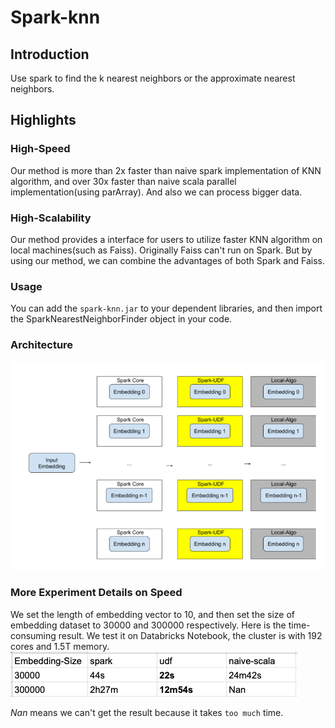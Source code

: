 # Spark-knn
## Introduction
Use spark to find the k nearest neighbors or the approximate nearest neighbors.

## Highlights
### High-Speed
Our method is more than 2x faster than naive spark implementation of KNN algorithm, and over 30x faster than naive scala parallel implementation(using parArray). 
And also we can process bigger data. 

### High-Scalability
Our method provides a interface for users to utilize faster KNN algorithm on local machines(such as Faiss).
Originally Faiss can't run on Spark. But by using our method, we can combine the advantages of both Spark and Faiss.

### Usage
You can add the `spark-knn.jar` to your dependent libraries, and then import the SparkNearestNeighborFinder object in your code.

### Architecture
![Architecture](Architecture.png "Architecture")

### More Experiment Details on Speed
We set the length of embedding vector to 10, and then set the size of embedding dataset to 30000 and 300000 respectively. Here is the time-consuming result.
We test it on Databricks Notebook, the cluster is with 192 cores and 1.5T memory.
![Time-Consuming](Time-Consuming.png "Time-Consuming")

*Nan* means we can't get the result because it takes `too much` time.
